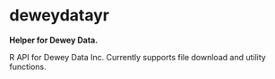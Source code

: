 # deweydatayr

**Helper for Dewey Data.**

R API for Dewey Data Inc. Currently supports file download and utility functions.

